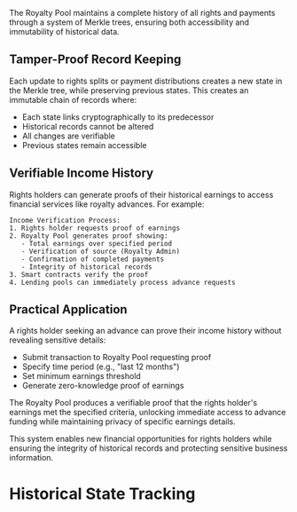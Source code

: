 The Royalty Pool maintains a complete history of all rights and payments through a system of Merkle trees, ensuring both accessibility and immutability of historical data.

## Tamper-Proof Record Keeping

Each update to rights splits or payment distributions creates a new state in the Merkle tree, while preserving previous states. This creates an immutable chain of records where:
- Each state links cryptographically to its predecessor
- Historical records cannot be altered
- All changes are verifiable
- Previous states remain accessible

## Verifiable Income History

Rights holders can generate proofs of their historical earnings to access financial services like royalty advances. For example:

```
Income Verification Process:
1. Rights holder requests proof of earnings
2. Royalty Pool generates proof showing:
   - Total earnings over specified period
   - Verification of source (Royalty Admin)
   - Confirmation of completed payments
   - Integrity of historical records
3. Smart contracts verify the proof
4. Lending pools can immediately process advance requests
```

## Practical Application

A rights holder seeking an advance can prove their income history without revealing sensitive details:
- Submit transaction to Royalty Pool requesting proof
- Specify time period (e.g., "last 12 months")
- Set minimum earnings threshold
- Generate zero-knowledge proof of earnings

The Royalty Pool produces a verifiable proof that the rights holder's earnings met the specified criteria, unlocking immediate access to advance funding while maintaining privacy of specific earnings details.

This system enables new financial opportunities for rights holders while ensuring the integrity of historical records and protecting sensitive business information.
# Historical State Tracking

